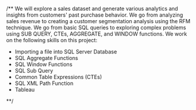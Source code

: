 /** We will explore a sales dataset and generate various analytics and insights from customers' past purchase behavior.
We go from analyzing sales revenue to creating a customer segmentation analysis using the RFM technique. 
We go from basic SQL queries to exploring complex problems using SUB QUERY, CTEs, AGGREGATE, and WINDOW functions. 
We work on the following skills on this project:

- Importing a file into SQL Server Database
- SQL Aggregate Functions
- SQL Window Functions
- SQL Sub Query
- Common Table Expressions (CTEs)
- SQL XML Path Function
- Tableau

**/
